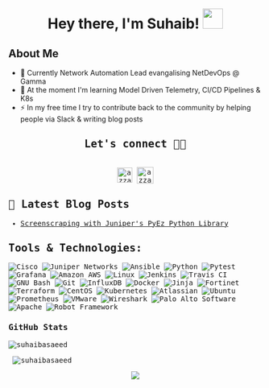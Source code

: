 <div align="center">
<h1 align="center">Hey there, I'm Suhaib! <img src="https://media.giphy.com/media/hvRJCLFzcasrR4ia7z/giphy.gif" width="40"></h1>
<!-- <h4 align="center"> Suhaib is an Engineer at heart with a passion for Network Automation, Cloud Technologies and DevOps! </h4> -->
</div>

## **About Me**

- 🔭 Currently Network Automation Lead evangalising NetDevOps @ Gamma 
- 🌱 At the moment I'm learning Model Driven Telemetry, CI/CD Pipelines & K8s
- ⚡ In my free time I try to contribute back to the community by helping people via Slack & writing blog posts


<div>
  <samp>
    <h2 align="center">Let's connect 🤝🏻</h2>
    <p align="center">
      <br/>
      <a href="https://www.linkedin.com/in/suhaibsaeed/" target="blank"><img align="center"
         src="https://img.shields.io/badge/linkedin-%231DA1F2.svg?style=for-the-badge&logo=linkedin&logoColor=white"
         alt="azzar" height="30"/></a>
      <a href="https://cloudnetdev.ghost.io/" target="blank"><img align="center"
          src="https://img.shields.io/badge/Ghost-000?style=for-the-badge&logo=ghost&logoColor=yellow"
          alt="azzar" height="33"/></a>
</details>


## 🎯 Latest Blog Posts

<!-- BLOG-POST-LIST:START -->
- [Screenscraping with Juniper's PyEz Python Library](https://cloudnetdev.ghost.io/netconf-screen-scraping-with-pyez/)
<!-- BLOG-POST-LIST:END -->

<h2 align="left">Tools & Technologies:</h2>
<p align="center"> 

![Cisco](https://a11ybadges.com/badge?logo=cisco)
![Juniper Networks](https://a11ybadges.com/badge?logo=junipernetworks)
![Ansible](https://a11ybadges.com/badge?logo=ansible)
![Python](https://a11ybadges.com/badge?logo=python)
![Pytest](https://a11ybadges.com/badge?logo=pytest)
![Grafana](https://a11ybadges.com/badge?logo=grafana)
![Amazon AWS](https://a11ybadges.com/badge?logo=amazonaws)
![Linux](https://a11ybadges.com/badge?logo=linux)
![Jenkins](https://a11ybadges.com/badge?logo=jenkins)
![Travis CI](https://a11ybadges.com/badge?logo=travisci)
![GNU Bash](https://a11ybadges.com/badge?logo=gnubash)
![Git](https://a11ybadges.com/badge?logo=git)
![InfluxDB](https://a11ybadges.com/badge?logo=influxdb)
![Docker](https://a11ybadges.com/badge?logo=docker)
![Jinja](https://a11ybadges.com/badge?logo=jinja)
![Fortinet](https://a11ybadges.com/badge?logo=fortinet)
![Terraform](https://a11ybadges.com/badge?logo=terraform)
![CentOS](https://a11ybadges.com/badge?logo=centos)
![Kubernetes](https://a11ybadges.com/badge?logo=kubernetes)
![Atlassian](https://a11ybadges.com/badge?logo=atlassian)
![Ubuntu](https://a11ybadges.com/badge?logo=ubuntu)
![Prometheus](https://a11ybadges.com/badge?logo=prometheus)
![VMware](https://a11ybadges.com/badge?logo=vmware)
![Wireshark](https://a11ybadges.com/badge?logo=wireshark)
![Palo Alto Software](https://a11ybadges.com/badge?logo=paloaltosoftware)
![Apache](https://a11ybadges.com/badge?logo=apache)
![Robot Framework](https://a11ybadges.com/badge?logo=robotframework)



### GitHub Stats

<p><img align="center" src="https://github-readme-stats.vercel.app/api/top-langs?username=suhaibasaeed&show_icons=true&locale=en&layout=compact" alt="suhaibasaeed" /></p>

<p>&nbsp;<img align="center" src="https://github-readme-stats.vercel.app/api?username=suhaibasaeed&show_icons=true&locale=en" alt="suhaibasaeed" /></p>


<p align="center">
  <img src="https://komarev.com/ghpvc/?username=suhaibasaeed&color=green&style=liquid" />
</p>
